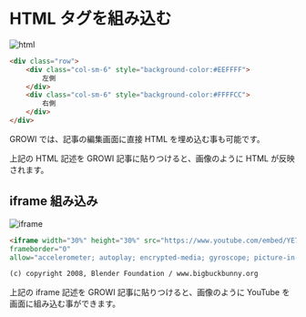 # HTML タグを組み込む

<img :src="$withBase('/assets/images/embed_html.png')" alt="html">

```markdown
<div class="row">
    <div class="col-sm-6" style="background-color:#EEFFFF">
        左側
    </div>
    <div class="col-sm-6" style="background-color:#FFFFCC">
        右側
    </div>
</div>
```

GROWI では、記事の編集画面に直接 HTML を埋め込む事も可能です。

上記の HTML 記述を GROWI 記事に貼りつけると、画像のように HTML が反映されます。

## iframe 組み込み

<img :src="$withBase('/assets/images/include_iframe.png')" alt="iframe">

```markdown
<iframe width="30%" height="30%" src="https://www.youtube.com/embed/YE7VzlLtp-4"
frameborder="0"
allow="accelerometer; autoplay; encrypted-media; gyroscope; picture-in-picture" allowfullscreen></iframe>

(c) copyright 2008, Blender Foundation / www.bigbuckbunny.org
```

上記の iframe 記述を GROWI 記事に貼りつけると、画像のように YouTube を画面に組み込む事ができます。
